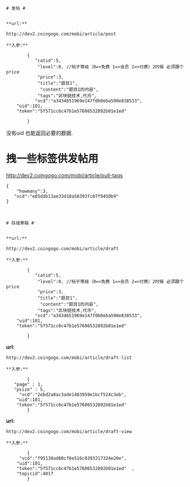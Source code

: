 	# 发帖 #
	
	
	**url:**
	
	http://dev2.coingogo.com/mobi/article/post
	
	**入参:**
	
			{
			   "catid":5,
 				"level":0, //帖子等级（0=>免费 1=>会员 2=>付费）2时候 必须跟个price
				"price":3,
			    "title":"题目1",
			     "content":"题目1的内容",
  				"tags":"区块链技术,代币",
		       "vcd":"a3434651969e147f0b0eba590e838533",
		"uid":101,
		"token":"5f571cc6c47b1e57606532892b01e1ed"
		    	
			}
	
	
没有uid 也能返回必要的数据.

# 拽一些标签供发帖用 #

http://dev2.coingogo.com/mobi/article/pull-tags

	{	
		"howmany":3, 
       "vcd":"e05ddb13ae33d10a58393fc07f9450b9"      
	}



	# 存成草稿 #
	
	
	**url:**
	
	http://dev2.coingogo.com/mobi/article/draft
	
	**入参:**
	
			{
			   "catid":5,
 				"level":0, //帖子等级（0=>免费 1=>会员 2=>付费）2时候 必须跟个price
				"price":3,
			    "title":"题目1",
			     "content":"题目1的内容",
  				"tags":"区块链技术,代币",
		       "vcd":"a3434651969e147f0b0eba590e838533",
		"uid":101,
		"token":"5f571cc6c47b1e57606532892b01e1ed"
		    	
			}



**url:**
	
	http://dev2.coingogo.com/mobi/article/draft-list
	
	**入参:**
	
			{	
	   "page" : 1,
	   "psize" : 5,						
		 "vcd":"2ebd2a8ac3ade1483959e1bcf524c3eb",
		"uid":101,
		"token":"5f571cc6c47b1e57606532892b01e1ed"		    	
			}


**url:**
	
	http://dev2.coingogo.com/mobi/article/draft-view
	
	**入参:**
	
			{							
		 "vcd":"f95138ad60cf6e516c0393217324e20e",
		"uid":101,
		"token":"5f571cc6c47b1e57606532892b01e1ed"	,
		"topicid":4017	    	
			}